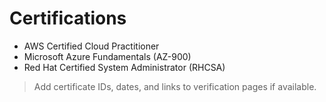# Certifications

- AWS Certified Cloud Practitioner
- Microsoft Azure Fundamentals (AZ-900)
- Red Hat Certified System Administrator (RHCSA)

> Add certificate IDs, dates, and links to verification pages if available.
